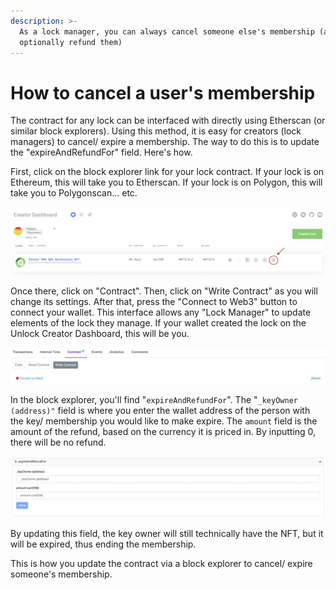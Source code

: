 ```yaml
---
description: >-
  As a lock manager, you can always cancel someone else's membership (and
  optionally refund them)
---
```


# How to cancel a user's membership

The contract for any lock can be interfaced with directly using Etherscan (or similar block explorers). Using this method, it is easy for creators (lock managers) to cancel/ expire a membership. The way to do this is to update the "expireAndRefundFor" field. Here's how.

First, click on the block explorer link for your lock contract. If your lock is on Ethereum, this will take you to Etherscan. If your lock is on Polygon, this will take you to Polygonscan... etc.

![](../../.gitbook/assets/etherscan-button.png)

Once there, click on "Contract". Then, click on "Write Contract" as you will change its settings. After that, press the "Connect to Web3" button to connect your wallet. This interface allows any "Lock Manager" to update elements of the lock they manage. If your wallet created the lock on the Unlock Creator Dashboard, this will be you.

![](../../.gitbook/assets/etherscan-connect-wallet.png)

In the block explorer, you'll find "`expireAndRefundFor`". The "`_keyOwner (address)"` field is where you enter the wallet address of the person with the key/ membership you would like to make expire. The `amount` field is the amount of the refund, based on the currency it is priced in. By inputting 0, there will be no refund.

![](../../.gitbook/assets/etherscan-expire-key.png)

By updating this field, the key owner will still technically have the NFT, but it will be expired, thus ending the membership.

This is how you update the contract via a block explorer to cancel/ expire someone's membership.
